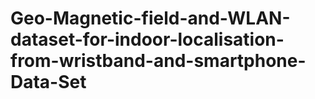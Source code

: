 # Geo-Magnetic-field-and-WLAN-dataset-for-indoor-localisation-from-wristband-and-smartphone-Data-Set